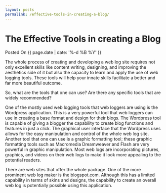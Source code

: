```yaml
---
layout: posts
permalink: /effective-tools-in-creating-a-blog/
---
```


# The Effective Tools in creating a Blog
<p class="date">Posted On {{ page.date | date: '%-d %B %Y' }}</p>

The whole process of creating and developing a web log site requires not only excellent skills like content writing, designing, and improving the aesthetics side of it but also the capacity to learn and apply the use of web logging tools. These tools will help your innate skills facilitate a better and far more beautiful outcome.

So, what are the tools that one can use? Are there any specific tools that are widely recommended?

One of the mostly used web logging tools that web loggers are using is the Wordpress application. This is a very powerful tool that web loggers can use in creating a base format and design for their blogs. The Wordpress tool is capable of giving a blogger the capability to create blog functions and features in just a click. The graphical user interface that the Wordpress uses allows for the easy manipulation and control of the whole web log site. Another tool that one can use is a graphic formatting tool; these graphic formatting tools such as Macromedia Dreamweaver and Flash are very powerful in graphic manipulation. Most web logs are incorporating pictures, graphics, and videos on their web logs to make it look more appealing to the potential readers.

There are web sites that offer the whole package. One of the more prominent web log maker is the blogspot.com. Although this has a limited capability in terms of skins and designs, the capability to create an overall web log is potentially possible using this application.